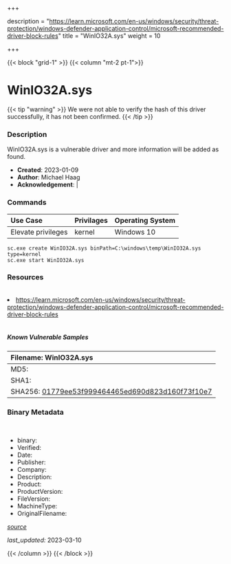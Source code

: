 +++

description = "https://learn.microsoft.com/en-us/windows/security/threat-protection/windows-defender-application-control/microsoft-recommended-driver-block-rules"
title = "WinIO32A.sys"
weight = 10

+++


{{< block "grid-1" >}}
{{< column "mt-2 pt-1">}}




# WinIO32A.sys 


{{< tip "warning" >}}
We were not able to verify the hash of this driver successfully, it has not been confirmed.
{{< /tip >}}




### Description


WinIO32A.sys is a vulnerable driver and more information will be added as found.


- **Created**: 2023-01-09
- **Author**: Michael Haag
- **Acknowledgement**:  | [](https://twitter.com/)

### Commands

| Use Case | Privilages | Operating System | 
|:---- | ---- | ---- |
| Elevate privileges | kernel | Windows 10 |

```
sc.exe create WinIO32A.sys binPath=C:\windows\temp\WinIO32A.sys type=kernel
sc.exe start WinIO32A.sys
```

### Resources
<br>


<li><a href=" https://learn.microsoft.com/en-us/windows/security/threat-protection/windows-defender-application-control/microsoft-recommended-driver-block-rules"> https://learn.microsoft.com/en-us/windows/security/threat-protection/windows-defender-application-control/microsoft-recommended-driver-block-rules</a></li>


<br>


##### Known Vulnerable Samples

| Filename: WinIO32A.sys |
|:---- |
|MD5: <a href="https://www.virustotal.com/gui/file/{&#39;Filename&#39;: &#39;WinIO32A.sys&#39;, &#39;MD5&#39;: &#39;&#39;, &#39;SHA1&#39;: &#39;&#39;, &#39;SHA256&#39;: &#39;01779ee53f999464465ed690d823d160f73f10e7&#39;}"></a>|
|SHA1: <a href="https://www.virustotal.com/gui/file/{&#39;Filename&#39;: &#39;WinIO32A.sys&#39;, &#39;MD5&#39;: &#39;&#39;, &#39;SHA1&#39;: &#39;&#39;, &#39;SHA256&#39;: &#39;01779ee53f999464465ed690d823d160f73f10e7&#39;}"></a>|
|SHA256: <a href="https://www.virustotal.com/gui/file/{&#39;Filename&#39;: &#39;WinIO32A.sys&#39;, &#39;MD5&#39;: &#39;&#39;, &#39;SHA1&#39;: &#39;&#39;, &#39;SHA256&#39;: &#39;01779ee53f999464465ed690d823d160f73f10e7&#39;}">01779ee53f999464465ed690d823d160f73f10e7</a>|




### Binary Metadata
<br>

- binary: 
- Verified: 
- Date: 
- Publisher: 
- Company: 
- Description: 
- Product: 
- ProductVersion: 
- FileVersion: 
- MachineType: 
- OriginalFilename: 

[*source*](https://github.com/magicsword-io/LOLDrivers/tree/main/yaml/winio32a.sys.yml)

*last_updated:* 2023-03-10


{{< /column >}}
{{< /block >}}
